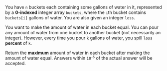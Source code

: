 You have `n` buckets each containing some gallons of water in it, represented by a **0-indexed** integer array `buckets`, where the `i`th bucket contains `buckets[i]` gallons of water. You are also given an integer `loss`.

You want to make the amount of water in each bucket equal. You can pour any amount of water from one bucket to another bucket (not necessarily an integer). However, every time you pour `k` gallons of water, you spill `loss` **percent** of `k`.

Return the **maximum** amount of water in each bucket after making the amount of water equal. Answers within <code>10<sup>-5</sup></code> of the actual answer will be accepted.